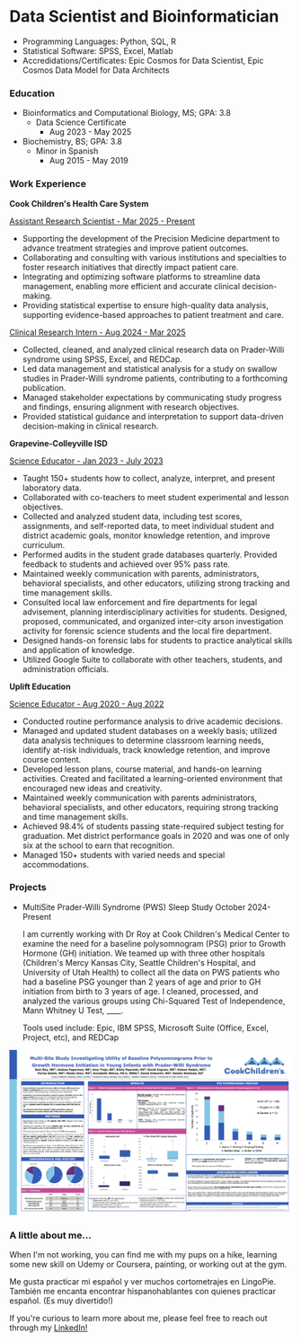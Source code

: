 # Data Scientist and Bioinformatician
- Programming Languages: Python, SQL, R
- Statistical Software: SPSS, Excel, Matlab
- Accredidations/Certificates: Epic Cosmos for Data Scientist, Epic Cosmos Data Model for Data Architects

### Education
- Bioinformatics and Computational Biology, MS; GPA: 3.8
  - Data Science Certificate
    - Aug 2023 - May 2025
- Biochemistry, BS; GPA: 3.8
  - Minor in Spanish
    - Aug 2015 - May 2019 

### Work Experience
**Cook Children's Health Care System**

<ins>Assistant Research Scientist - Mar 2025 - Present</ins>
- Supporting the development of the Precision Medicine department to advance treatment strategies and improve patient outcomes.
- Collaborating and consulting with various institutions and specialties to foster research initiatives that directly impact patient care.
- Integrating and optimizing software platforms to streamline data management, enabling more efficient and accurate clinical decision-making.
- Providing statistical expertise to ensure high-quality data analysis, supporting evidence-based approaches to patient treatment and care.
  
<ins>Clinical Research Intern - Aug 2024 - Mar 2025</ins>
- Collected, cleaned, and analyzed clinical research data on Prader-Willi syndrome using SPSS, Excel, and REDCap.
- Led data management and statistical analysis for a study on swallow studies in Prader-Willi syndrome patients, contributing to a forthcoming publication.
- Managed stakeholder expectations by communicating study progress and findings, ensuring alignment with research objectives.
- Provided statistical guidance and interpretation to support data-driven decision-making in clinical research.

**Grapevine-Colleyville ISD** 

<ins>Science Educator - Jan 2023 - July 2023</ins>
- Taught 150+ students how to collect, analyze, interpret, and present laboratory data.
- Collaborated with co-teachers to meet student experimental and lesson objectives.
- Collected and analyzed student data, including test scores, assignments, and self-reported data, to meet individual student and district academic goals, monitor knowledge retention, and improve curriculum. 
- Performed audits in the student grade databases quarterly. Provided feedback to students and achieved over 95% pass rate.
- Maintained weekly communication with parents, administrators, behavioral specialists, and other educators, utilizing strong tracking and time management skills. 
- Consulted local law enforcement and fire departments for legal advisement, planning interdisciplinary activities for students. Designed, proposed, communicated, and organized inter-city arson investigation activity for forensic science students and the local fire department.
- Designed hands-on forensic labs for students to practice analytical skills and application of knowledge.
- Utilized Google Suite to collaborate with other teachers, students, and administration officials.

**Uplift Education**

<ins>Science Educator - Aug 2020 - Aug 2022</ins>
- Conducted routine performance analysis to drive academic decisions.
- Managed and updated student databases on a weekly basis; utilized data analysis techniques to determine classroom learning needs, identify at-risk individuals, track knowledge retention, and improve course content. 
- Developed lesson plans, course material, and hands-on learning activities. Created and facilitated a learning-oriented environment that encouraged new ideas and creativity.
- Maintained weekly communication with parents administrators, behavioral specialists, and other educators, requiring strong tracking and time management skills.
- Achieved 98.4% of students passing state-required subject testing for graduation. Met district performance goals in 2020 and was one of only six at the school to earn that recognition.
- Managed 150+ students with varied needs and special accommodations.

### Projects
- MultiSite Prader-Willi Syndrome (PWS) Sleep Study October 2024-Present

  I am currently working with Dr Roy at Cook Children's Medical Center to examine the need for a baseline polysomnogram (PSG) prior to Growth Hormone (GH) initiation. We teamed up with three other hospitals (Children's Mercy Kansas City, Seattle Children's Hospital, and University of Utah Health) to collect all the data on PWS patients who had a baseline PSG younger than 2 years of age and prior to GH initiation from birth to 3 years of age. I cleaned, processed, and analyzed the various groups using Chi-Squared Test of Independence, Mann Whitney U Test, ____. 
  
  Tools used include: Epic, IBM SPSS, Microsoft Suite (Office, Excel, Project, etc), and REDCap
  
![Cook Children's Endo Study](CookChildrensPoster.jpg)

### A little about me... 
When I'm not working, you can find me with my pups on a hike, learning some new skill on Udemy or Coursera, painting, or working out at the gym. 

Me gusta practicar mi español y ver muchos cortometrajes en LingoPie. También me encanta encontrar hispanohablantes con quienes practicar español. (Es muy divertido!)

If you're curious to learn more about me, please feel free to reach out through my [LinkedIn!](https://www.linkedin.com/in/andrea-fagerman-817317193)
